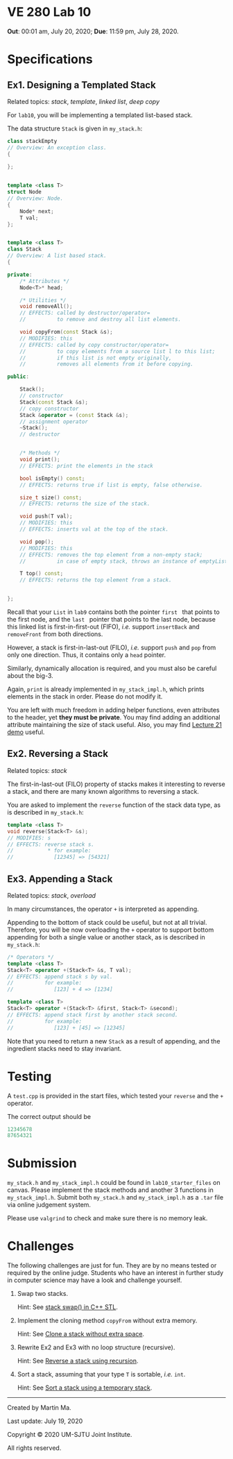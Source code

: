 # VE 280 Lab 10

**Out**: 00:01 am, July 20, 2020;  **Due**: 11:59 pm, July 28, 2020.

# Specifications

## Ex1. Designing a Templated Stack

Related topics: *stack*, *template*, *linked list*, *deep copy*

For `lab10`, you will be implementing a templated list-based stack.

The data structure `Stack` is given in `my_stack.h`:

```c++
class stackEmpty
// Overview: An exception class.
{
    
};


template <class T>
struct Node
// Overview: Node.
{
    Node* next;
    T val;
};


template <class T>
class Stack
// Overview: A list based stack.
{

private:
    /* Attributes */
    Node<T>* head;

    /* Utilities */
    void removeAll();
    // EFFECTS: called by destructor/operator=
    //          to remove and destroy all list elements.

    void copyFrom(const Stack &s);
    // MODIFIES: this
    // EFFECTS: called by copy constructor/operator=
    //          to copy elements from a source list l to this list;
    //          if this list is not empty originally,
    //          removes all elements from it before copying.

public:

    Stack();
    // constructor
    Stack(const Stack &s);
    // copy constructor
    Stack &operator = (const Stack &s);
    // assignment operator
    ~Stack();
    // destructor


    /* Methods */
    void print();
    // EFFECTS: print the elements in the stack

    bool isEmpty() const;
    // EFFECTS: returns true if list is empty, false otherwise.

    size_t size() const;
    // EFFECTS: returns the size of the stack.

    void push(T val);
    // MODIFIES: this
    // EFFECTS: inserts val at the top of the stack.

    void pop();
    // MODIFIES: this
    // EFFECTS: removes the top element from a non-empty stack;
    //          in case of empty stack, throws an instance of emptyList if empty.

    T top() const;
    // EFFECTS: returns the top element from a stack.


};
```

Recall that your `List` in `lab9` contains both the pointer `first ` that points to the first node, and the	`last ` pointer that points to the last node,  because this linked list is first-in-first-out (FIFO), *i.e.* support `insertBack` and `removeFront` from both directions.

However, a stack is first-in-last-out (FILO), *i.e.* support `push` and `pop` from only one direction. Thus, it contains only a `head` pointer.

Similarly, dynamically allocation is required, and you must also be careful about the big-3.

Again, `print` is already implemented in `my_stack_impl.h`, which prints elements in the stack in order.
Please do not modify it.

You are left with much freedom in adding helper functions, even attributes to the header, yet **they must be private**. You may find adding an additional attribute maintaining the size of stack useful. Also, you may find [Lecture 21 demo](<https://github.com/ve280/demos/tree/master/L21-Template/2-List>) useful.



## Ex2. Reversing a Stack

Related topics: *stack*

The  first-in-last-out (FILO) property of stacks makes it interesting to reverse a stack, and there are many known algorithms to reversing a stack. 

You are asked to implement the `reverse` function of the stack data type, as is described in `my_stack.h`:

```c++
template <class T>
void reverse(Stack<T> &s);
// MODIFIES: s
// EFFECTS: reverse stack s.
//           * for example:
//             [12345] => [54321]
```



## Ex3. Appending a Stack

Related topics: *stack*, *overload*

In many circumstances, the operator `+` is interpreted as appending. 

Appending to the bottom of stack could be useful, but not at all trivial. Therefore, you will be now overloading the `+` operator to support bottom appending for both a single value or another stack, as is described in `my_stack.h`:

```c++
/* Operators */
template <class T>
Stack<T> operator +(Stack<T> &s, T val);
// EFFECTS: append stack s by val.
//          for example:
//             [123] + 4 => [1234]

template <class T>
Stack<T> operator +(Stack<T> &first, Stack<T> &second);
// EFFECTS: append stack first by another stack second.
//          for example:
//             [123] + [45] => [12345]
```

Note that you need to return a new `Stack` as a result of appending, and the ingredient stacks need to stay invariant.



# Testing

A `test.cpp` is provided in the start files, which tested your `reverse` and the `+` operator.

The correct output should be

```c++
12345678
87654321
```



# Submission

`my_stack.h` and `my_stack_impl.h` could be found in `lab10_starter_files` on canvas. Please
implement the stack methods and another 3 functions in `my_stack_impl.h`. Submit both `my_stack.h` and `my_stack_impl.h`  as a `.tar` file via online judgement system.

Please use `valgrind` to check and make sure there is no memory leak.



# Challenges

The following challenges are just for fun. They are by no means tested or required by the online judge. Students who have an interest in further study in computer science may have a look and challenge yourself.

1. Swap two stacks.

   Hint: See [stack swap() in C++ STL](https://www.geeksforgeeks.org/stack-swap-in-c-stl/?ref=rp).

2. Implement the cloning method `copyFrom` without extra memory.

   Hint: See [Clone a stack without extra space](https://www.geeksforgeeks.org/clone-a-stack-without-extra-space/?ref=rp).

3. Rewrite Ex2 and Ex3 with no loop structure (recursive). 

   Hint: See [Reverse a stack using recursion](https://www.geeksforgeeks.org/reverse-a-stack-using-recursion/).

4. Sort a stack, assuming that your type `T` is sortable, *i.e.* `int`.

   Hint: See [Sort a stack using a temporary stack](https://www.geeksforgeeks.org/sort-stack-using-temporary-stack/?ref=rp).



---

Created by Martin Ma.

Last update: July 19, 2020

Copyright © 2020 UM-SJTU Joint Institute. 

All rights reserved.

